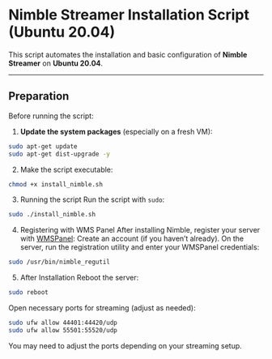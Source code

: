 # Nimble Streamer Installation Script (Ubuntu 20.04)

This script automates the installation and basic configuration of **Nimble Streamer** on **Ubuntu 20.04**.

---

## Preparation

Before running the script:

1. **Update the system packages** (especially on a fresh VM):
```bash
sudo apt-get update
sudo apt-get dist-upgrade -y
```

2. Make the script executable:
```bash
chmod +x install_nimble.sh
```

3. Running the script
Run the script with `sudo`:
```bash
sudo ./install_nimble.sh
```

4. Registering with WMS Panel
After installing Nimble, register your server with [WMSPanel](https://wmspanel.com/account/sign_up):
Create an account (if you haven’t already).
On the server, run the registration utility and enter your WMSPanel credentials:
```bash
sudo /usr/bin/nimble_regutil
```

5. After Installation
Reboot the server:
```bash
sudo reboot
```
Open necessary ports for streaming (adjust as needed):
```bash
sudo ufw allow 44401:44420/udp
sudo ufw allow 55501:55520/udp
```
You may need to adjust the ports depending on your streaming setup.

